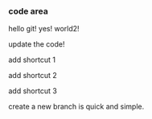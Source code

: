### code area 

hello git! yes! world2!

update the code!

add shortcut 1

add shortcut 2

add shortcut 3

create a new branch is quick and simple.